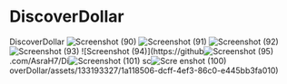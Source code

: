# DiscoverDollar
DiscoverDollar
![Screenshot (90)](https://github.com/AsraH7/DiscoverDollar/assets/133193327/bab9390c-341a-4026-8582-83850e660e04)
![Screenshot (91)](https://github.com/AsraH7/DiscoverDollar/assets/133193327/3be65d08-21ba-4868-9f25-5dab817b7a65)
![Screenshot (92)](https://github.com/AsraH7/DiscoverDollar/assets/133193327/5934de5f-ae5f-4448-836f-e61ab67d3139)
![Screenshot (93)](https://github.com/AsraH7/DiscoverDollar/assets/133193327/dfdaf17b-7f8c-43e0-89e2-119d20830b2a)
![Screenshot (94)](https://github![Screenshot (95)](https://github.com/AsraH7/DiscoverDollar/assets/133193327/ed5ca618-53fc-49dc-9a33-cffcd4070505)
.com/AsraH7/Di![Screenshot (101)](https://github.com/AsraH7/DiscoverDollar/assets/133193327/daff91ba-e233-4542-a3a1-3e122ec12da0)
sc![Scre<img width="844" alt="Screenshot 2023-09-24 000147" src="https://github.com/AsraH7/DiscoverDollar/assets/133193327/e6ddaeea-53b0-418e-ad5d-516c9b347288">
enshot <img width="845" alt="Screenshot 2023-09-24 002423" src="https://github.com/AsraH7/DiscoverDollar/assets/133193327/ea9f0ac1-fe79-49c9-8e56-3bdd6badc349">
(100)](https://github.com/AsraH7/DiscoverDollar/assets/133193327/4a101577-0173-425c-a1a7-249721a2e117)
overDollar/assets/133193327/1a118506-dcff-4ef3-86c0-e445bb3fa010)
